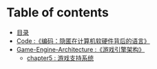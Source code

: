 # Table of contents

* [目录](README.md)
* [Code :《编码：隐匿在计算机软硬件背后的语言》](code.md)
* [Game-Engine-Architecture :《游戏引擎架构》](game-engine-architecture/README.md)
  * [chapter5 : 游戏支持系统](game-engine-architecture/chapter5.md)

